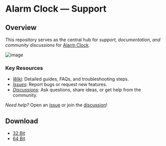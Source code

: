 # Alarm Clock — Support

## Overview
This repository serves as the central hub for *support, documentation, and community discussions* for [Alarm Clock](https://github.com/ajtruckle/alarm-clock-support/wiki).  

![image](https://github.com/user-attachments/assets/22eb382b-d5f6-4484-af89-0a18f31a466f)

### Key Resources  
- *[Wiki](https://github.com/ajtruckle/alarm-clock-support/wiki)*: Detailed guides, FAQs, and troubleshooting steps.  
- *[Issues](https://github.com/ajtruckle/alarm-clock-support/issues)*: Report bugs or request new features.  
- *[Discussions](https://github.com/ajtruckle/alarm-clock-support/discussions)*: Ask questions, share ideas, or get help from the community.  

*Need help?* Open an [issue](https://github.com/ajtruckle/alarm-clock-support/issues) or join the [discussion](https://github.com/ajtruckle/alarm-clock-support/discussions)!

## Download
- [32 Bit](https://trucklesoft.org.uk/?sdm_process_download=1&download_id=295)
- [64 Bit](https://trucklesoft.org.uk/?sdm_process_download=1&download_id=294)

